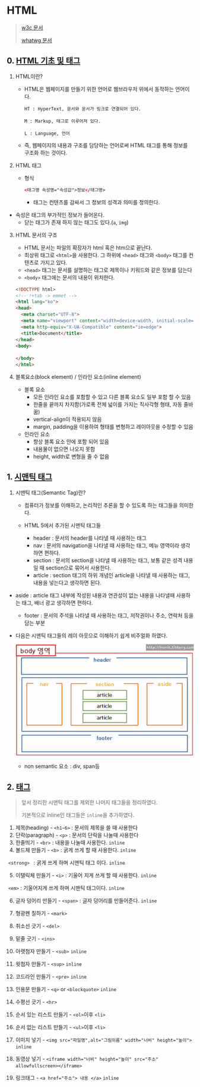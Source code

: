 # HTML

> [w3c 문서](w3.org)
>
> [whatwg  문서](https://html.spec.whatwg.org/multipage/)

## 0. [HTML 기초 및 태그](./00_tags.html)

1. HTML이란?

   * HTML은 웹페이지를 만들기 위한 언어로 웹브라우저 위에서 동작하는 언어이다.

     ```
     HT : HyperText, 문서와 문서가 링크로 연결되어 있다.
     
     M : Markup, 태그로 이루어져 있다.
     
     L : Language, 언어
     ```

     

   * 즉, 웹페이지의 내용과 구조를 담당하는 언어로써 HTML 태그를 통해 정보를 구조화 하는 것이다.

2. HTML 태그

   * 형식

     ```html
     <태그명 속성명="속성값">정보</태그명>
     ```

     * 태그는 컨텐츠를 감싸서 그 정보의 성격과 의미를 정의한다.
* 속성은 태그의 부가적인 정보가 들어온다.
     * 닫는 태그가  존재 하지 않는 태그도 있다.(`a`, `img`)

3. HTML 문서의 구조

   * HTML 문서는 파일의 확장자가 html 혹은 htm으로 끝난다.
   * 최상위 태그로 `<html>`을 사용한다. 그 하위에 `<head>` 태그와 `<body>` 태그를 컨텐츠로 가지고 있다.
   * `<head>` 태그는 문서를 설명하는 태그로 제목이나 키워드와 같은 정보를 담는다
   * `<body>` 태그에는 문서의 내용이 위치한다.

   ```html
   <!DOCTYPE html>
   <!-- !+tab -> emmet -->
   <html lang="ko">
   <head>
     <meta charset="UTF-8">
     <meta name="viewport" content="width=device-width, initial-scale=1.0">
     <meta http-equiv="X-UA-Compatible" content="ie=edge">
     <title>Document</title>
   </head>
   <body>
     
   </body>
   </html>
   ```
   
4. 블록요소(block element) / 인라인 요소(inline element)

   * 블록 요소
     * 모든 인라인 요소를 포함할 수 있고 다른 블록 요소도 일부 포함 할 수 있음
     * 한줄을 끝까지 차지함(가로폭 전체 넓이를 가지는 직사각형 형태, 자동 줄바꿈)
     * vertical-align이 적용되지 않음
     * margin, padding을 이용하여 형태를 변형하고 레이아웃을 수정할 수 있음
   * 인라인 요소
     * 항상 블록 요소 안에 포함 되어 있음
     * 내용물이 없으면 나오지 못함
     * height, width로 변형을 줄 수 없음

## 1. [시맨틱 태그](./01_semantic.html)

1. 시맨틱 태그(Semantic Tag)란?

   * 컴퓨터가 정보를 이해하고, 논리적인 추론을 할 수 있도록 하는 태그들을 의미한다.

   * HTML 5에서 추가된 시맨틱 태그들
   
     * header : 문서의 header를 나타낼 때 사용하는 태그
     * nav : 문서의 navigation을 나타낼 때 사용하는 태그, 메뉴 영역이라 생각하면 편하다.
     * section : 문서의 section을 나타낼 때 사용하는 태그, 보통 같은 성격 내용일 때 section으로 묶어서 사용한다.
     * article : section 태그의 하위 개념인 article을 나타낼 때 사용하는 태그, 내용을 넣는다고 생각하면 된다.
  * aside : article 태그 내부에 작성된 내용과 연관성이 없는 내용을 나타낼때 사용하는 태그, 배너 광고 생각하면 편하다.
     * footer : 문서의 주석을 나타낼 때 사용하는 태그, 저작권이나 주소, 연락처 등을 담는 부분

   * 다음은 시맨틱 태그들의 레이 아웃으로 이해하기 쉽게 비주얼화 하였다.
   
     ![시맨틱 태그](./시맨틱_태그.jpg)
     
     * non semantic 요소 : div, span등

## 2. [태그](./02_tags.html)

> 앞서 정리한 시맨틱 태그를 제외한 나머지 태그들을 정리하였다.
>
> 기본적으로 inline인 태그들은 `inline`을 추가하였다.

1. 제목(heading) - `<h1~6>` : 문서의 제목을 쓸 때 사용한다
2. 단락(paragraph) - `<p>` : 문서의 단락을 나눌때 사용한다
3. 한줄띄기 - `<br>` : 내용을 나눌때 사용한다. `inline`
4. 볼드체 만들기 - `<b>` : 굵게 쓰게 할 때 사용한다. `inline`

​                                  `<strong> ` : 굵게 쓰게 하며 시맨틱 태그 이다. `inline`

5. 이탤릭체 만들기 - `<i>` : 기울어 지게 쓰게 할 때 사용한다. `inline`

​                                      `<em>` : 기울어지게 쓰게 하며 시맨틱 태그이다. `inline`

6. 글자 덩어리 만들기 - `<span>` : 글자 덩어리를 만들어준다. `inline`
7. 형광펜 칠하기 - `<mark>` 
8. 취소선 긋기 - `<del>` 
9. 밑줄 긋기 - `<ins>`
10. 아랫첨자 만들기 - `<sub>` `inline`
11. 윗첨자 만들기  - `<sup>` `inline`
12. 코드라인 만들기 - `<pre>` `inline`
13. 인용문 만들기 - `<q>` or `<blockquote>` `inline`
14. 수평선 긋기 - `<hr>`
15. 순서 있는 리스트 만들기 - `<ol>`이후 `<li>`
16. 순서 없는 리스트 만들기 - `<ul>`이후 `<li>`
17. 이미지 넣기 - `<img src="파일명",alt="그림이름" width="너비" height="높이">` `inline`

18. 동영상 넣기 - `<iframe width="너비" height="높이" src="주소" allowfullscreen></iframe>`
19. 링크태그 - `<a href="주소"> 내용 </a>` `inline`
